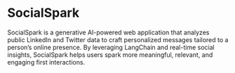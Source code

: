 # SocialSpark
SocialSpark is a generative AI-powered web application that analyzes public LinkedIn and Twitter data to craft personalized messages tailored to a person’s online presence. By leveraging LangChain and real-time social insights, SocialSpark helps users spark more meaningful, relevant, and engaging first interactions.
